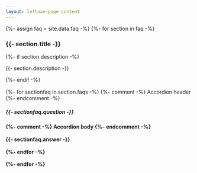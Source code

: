 ```yaml
---
layout: leftnav-page-content
---
```


{%- assign faq = site.data.faq -%}
{%- for section in faq -%}
	<h3>{{- section.title -}}</h3>
	{%- if section.description -%}
		<p>{{- section.description -}}</p>
	{%- endif -%}
	<div style="margin-top:1rem;margin-bottom:1rem;">
		{%- for sectionfaq in section.faqs -%}
		{%- comment -%} Accordion header {%- endcomment -%}
		<div class="col is-large bp-accordion-header padding has-icons-right field has-addons is-marginless">
			<div class="col is-expanded is-fullwidth is-paddingless">
				<h5 class="has-text-grey-dark is-marginless"><b style="cursor:default;">
					<b>{{- sectionfaq.question -}}</b>
				</h5>
			</div>
			<span class="sgds-icon sgds-icon-plus is-size-4 bp-accordion-button"></span>
		</div>
		{%- comment -%} Accordion body {%- endcomment -%}
		<div id="accordion-body-{% increment counter %}" class="col padding bp-accordion-body">
			<div class="bp-container is-full padding--top--lg padding--bottom" style="width: 100%">		
				<div class="row is-multiline">
				{{- sectionfaq.answer -}}
				</div>		
			</div>
		</div>
		{%- endfor -%}
	</div>
{%- endfor -%}
